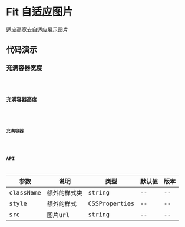 # Fit 自适应图片

适应高宽去自适应展示图片

## 代码演示

### 充满容器宽度

<code src="./demo/fit-01.tsx" />

### 充满容器高度

<code src="./demo/fit-02.tsx" />

### 充满容器

<code src="./demo/fit-03.tsx" />

## API

| 参数    | 说明     | 类型    | 默认值  | 版本 |
| ------- | -------- | ------- | ------- | ---- |
| className      | 额外的样式类             | string                | --     | --   |
| style          | 额外的样式               | CSSProperties         | --     | --   |
| src          | 图片url               |    string      | --     | --   |
